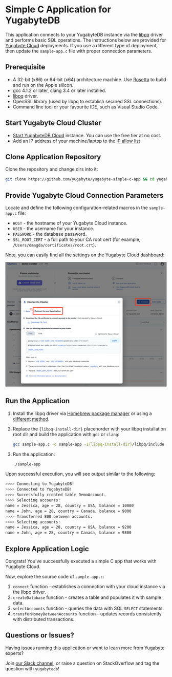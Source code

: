 # Simple C Application for YugabyteDB

This application connects to your YugabyteDB instance via the 
[libpq](https://docs.yugabyte.com/latest/reference/drivers/ysql-client-drivers/#libpq) driver and performs basic SQL 
operations. The instructions below are provided for [Yugabyte Cloud](https://cloud.yugabyte.com/) deployments. 
If you use a different type of deployment, then update the `sample-app.c` file with proper connection parameters.

## Prerequisite

* A 32-bit (x86) or 64-bit (x64) architecture machine. Use [Rosetta](https://support.apple.com/en-us/HT211861) to build and run on the Apple silicon.
* gcc 4.1.2 or later, clang 3.4 or later installed.
* [libpq](https://docs.yugabyte.com/latest/reference/drivers/ysql-client-drivers/#libpq) driver.
* OpenSSL library (used by libpq to establish secured SSL connections).
* Command line tool or your favourite IDE, such as Visual Studio Code.

## Start Yugabyte Cloud Cluster

* [Start YugabyteDB Cloud](https://docs.yugabyte.com/latest/yugabyte-cloud/cloud-quickstart/qs-add/) instance. You can use
the free tier at no cost.
* Add an IP address of your machine/laptop to the [IP allow list](https://docs.yugabyte.com/latest/yugabyte-cloud/cloud-secure-clusters/add-connections/#manage-ip-allow-lists)

## Clone Application Repository

Clone the repository and change dirs into it:

```bash
git clone https://github.com/yugabyte/yugabyte-simple-c-app && cd yugabyte-simple-c-app
```

## Provide Yugabyte Cloud Connection Parameters

Locate and define the following configuration-related macros in the `sample-app.c` file:
* `HOST` - the hostname of your Yugabyte Cloud instance.
* `USER` - the username for your instance.
* `PASSWORD` - the database password.
* `SSL_ROOT_CERT` - a full path to your CA root cert (for example, `/Users/dmagda/certificates/root.crt`). 

Note, you can easily find all the settings on the Yugabyte Cloud dashboard:

![image](resources/cloud_app_settings.png)

## Run the Application

1. Install the libpq driver via [Homebrew package manager](https://formulae.brew.sh/formula/libpq) or using a [different method](https://www.postgresql.org/download/).
    
2. Replace the `{libpq-install-dir}` placehorder with your libpq installation root dir and build the application with `gcc` or `clang`:
    ```bash
    gcc sample-app.c -o sample-app -I{libpq-install-dir}/libpq/include -L{libpq-install-dir}/libpq/lib -lpq
    ```
3. Run the application:
    ```bash
    ./sample-app
    ```

Upon successful execution, you will see output similar to the following:

```bash
>>>> Connecting to YugabyteDB!
>>>> Connected to YugabyteDB!
>>>> Successfully created table DemoAccount.
>>>> Selecting accounts:
name = Jessica, age = 28, country = USA, balance = 10000
name = John, age = 28, country = Canada, balance = 9000
>>>> Transferred 800 between accounts.
>>>> Selecting accounts:
name = Jessica, age = 28, country = USA, balance = 9200
name = John, age = 28, country = Canada, balance = 9800
```

## Explore Application Logic

Congrats! You've successfully executed a simple C app that works with Yugabyte Cloud.

Now, explore the source code of `sample-app.c`:
1. `connect` function - establishes a connection with your cloud instance via the libpq driver.
3. `createDatabase` function - creates a table and populates it with sample data.
4. `selectAccounts` function - queries the data with SQL `SELECT` statements.
5. `transferMoneyBetweenAccounts` function - updates records consistently with distributed transactions.

## Questions or Issues?

Having issues running this application or want to learn more from Yugabyte experts?

Join [our Slack channel](https://communityinviter.com/apps/yugabyte-db/register),
or raise a question on StackOverflow and tag the question with `yugabytedb`!